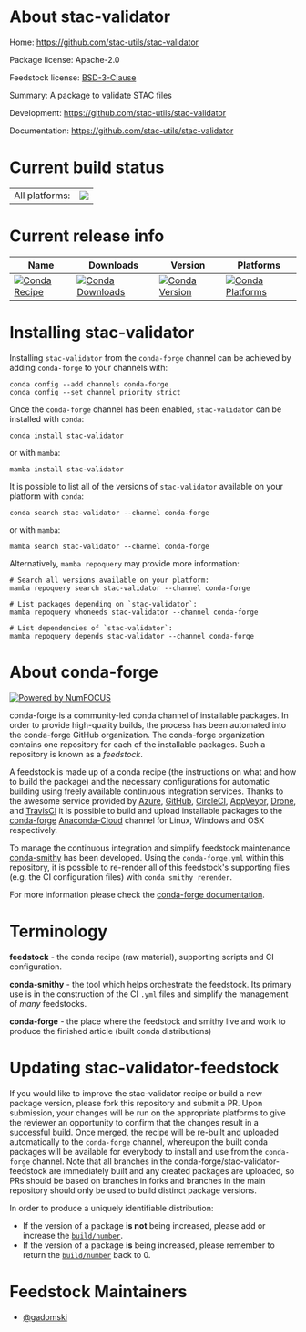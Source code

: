About stac-validator
====================

Home: https://github.com/stac-utils/stac-validator

Package license: Apache-2.0

Feedstock license: [BSD-3-Clause](https://github.com/conda-forge/stac-validator-feedstock/blob/main/LICENSE.txt)

Summary: A package to validate STAC files

Development: https://github.com/stac-utils/stac-validator

Documentation: https://github.com/stac-utils/stac-validator

Current build status
====================


<table><tr><td>All platforms:</td>
    <td>
      <a href="https://dev.azure.com/conda-forge/feedstock-builds/_build/latest?definitionId=16431&branchName=main">
        <img src="https://dev.azure.com/conda-forge/feedstock-builds/_apis/build/status/stac-validator-feedstock?branchName=main">
      </a>
    </td>
  </tr>
</table>

Current release info
====================

| Name | Downloads | Version | Platforms |
| --- | --- | --- | --- |
| [![Conda Recipe](https://img.shields.io/badge/recipe-stac--validator-green.svg)](https://anaconda.org/conda-forge/stac-validator) | [![Conda Downloads](https://img.shields.io/conda/dn/conda-forge/stac-validator.svg)](https://anaconda.org/conda-forge/stac-validator) | [![Conda Version](https://img.shields.io/conda/vn/conda-forge/stac-validator.svg)](https://anaconda.org/conda-forge/stac-validator) | [![Conda Platforms](https://img.shields.io/conda/pn/conda-forge/stac-validator.svg)](https://anaconda.org/conda-forge/stac-validator) |

Installing stac-validator
=========================

Installing `stac-validator` from the `conda-forge` channel can be achieved by adding `conda-forge` to your channels with:

```
conda config --add channels conda-forge
conda config --set channel_priority strict
```

Once the `conda-forge` channel has been enabled, `stac-validator` can be installed with `conda`:

```
conda install stac-validator
```

or with `mamba`:

```
mamba install stac-validator
```

It is possible to list all of the versions of `stac-validator` available on your platform with `conda`:

```
conda search stac-validator --channel conda-forge
```

or with `mamba`:

```
mamba search stac-validator --channel conda-forge
```

Alternatively, `mamba repoquery` may provide more information:

```
# Search all versions available on your platform:
mamba repoquery search stac-validator --channel conda-forge

# List packages depending on `stac-validator`:
mamba repoquery whoneeds stac-validator --channel conda-forge

# List dependencies of `stac-validator`:
mamba repoquery depends stac-validator --channel conda-forge
```


About conda-forge
=================

[![Powered by
NumFOCUS](https://img.shields.io/badge/powered%20by-NumFOCUS-orange.svg?style=flat&colorA=E1523D&colorB=007D8A)](https://numfocus.org)

conda-forge is a community-led conda channel of installable packages.
In order to provide high-quality builds, the process has been automated into the
conda-forge GitHub organization. The conda-forge organization contains one repository
for each of the installable packages. Such a repository is known as a *feedstock*.

A feedstock is made up of a conda recipe (the instructions on what and how to build
the package) and the necessary configurations for automatic building using freely
available continuous integration services. Thanks to the awesome service provided by
[Azure](https://azure.microsoft.com/en-us/services/devops/), [GitHub](https://github.com/),
[CircleCI](https://circleci.com/), [AppVeyor](https://www.appveyor.com/),
[Drone](https://cloud.drone.io/welcome), and [TravisCI](https://travis-ci.com/)
it is possible to build and upload installable packages to the
[conda-forge](https://anaconda.org/conda-forge) [Anaconda-Cloud](https://anaconda.org/)
channel for Linux, Windows and OSX respectively.

To manage the continuous integration and simplify feedstock maintenance
[conda-smithy](https://github.com/conda-forge/conda-smithy) has been developed.
Using the ``conda-forge.yml`` within this repository, it is possible to re-render all of
this feedstock's supporting files (e.g. the CI configuration files) with ``conda smithy rerender``.

For more information please check the [conda-forge documentation](https://conda-forge.org/docs/).

Terminology
===========

**feedstock** - the conda recipe (raw material), supporting scripts and CI configuration.

**conda-smithy** - the tool which helps orchestrate the feedstock.
                   Its primary use is in the construction of the CI ``.yml`` files
                   and simplify the management of *many* feedstocks.

**conda-forge** - the place where the feedstock and smithy live and work to
                  produce the finished article (built conda distributions)


Updating stac-validator-feedstock
=================================

If you would like to improve the stac-validator recipe or build a new
package version, please fork this repository and submit a PR. Upon submission,
your changes will be run on the appropriate platforms to give the reviewer an
opportunity to confirm that the changes result in a successful build. Once
merged, the recipe will be re-built and uploaded automatically to the
`conda-forge` channel, whereupon the built conda packages will be available for
everybody to install and use from the `conda-forge` channel.
Note that all branches in the conda-forge/stac-validator-feedstock are
immediately built and any created packages are uploaded, so PRs should be based
on branches in forks and branches in the main repository should only be used to
build distinct package versions.

In order to produce a uniquely identifiable distribution:
 * If the version of a package **is not** being increased, please add or increase
   the [``build/number``](https://docs.conda.io/projects/conda-build/en/latest/resources/define-metadata.html#build-number-and-string).
 * If the version of a package **is** being increased, please remember to return
   the [``build/number``](https://docs.conda.io/projects/conda-build/en/latest/resources/define-metadata.html#build-number-and-string)
   back to 0.

Feedstock Maintainers
=====================

* [@gadomski](https://github.com/gadomski/)

